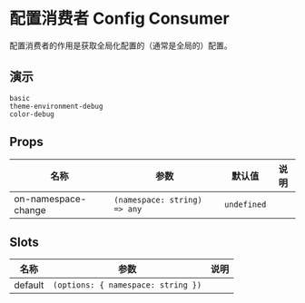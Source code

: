 # 配置消费者 Config Consumer

配置消费者的作用是获取全局化配置的（通常是全局的）配置。

## 演示

```demo
basic
theme-environment-debug
color-debug
```

## Props

| 名称                | 参数                         | 默认值      | 说明 |
| ------------------- | ---------------------------- | ----------- | ---- |
| on-namespace-change | `(namespace: string) => any` | `undefined` |      |

## Slots

| 名称    | 参数                               | 说明 |
| ------- | ---------------------------------- | ---- |
| default | `(options: { namespace: string })` |      |

